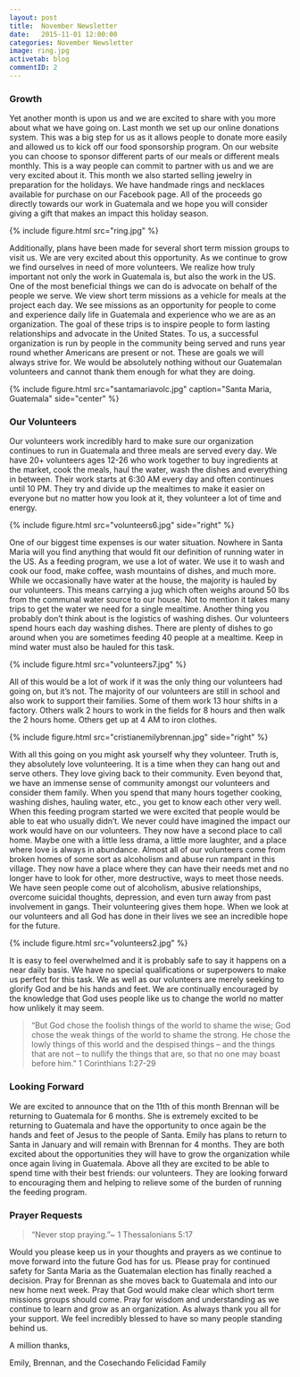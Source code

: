 ```yaml
---
layout: post
title:  November Newsletter
date:   2015-11-01 12:00:00
categories: November Newsletter
image: ring.jpg
activetab: blog
commentID: 2
---
```


<h3>Growth</h3>

Yet another month is upon us and we are excited to share 
with you more about what we have going on. Last month 
we set up our online donations system. This was a big 
step for us as it allows people to donate more easily and 
allowed us to kick off our food sponsorship program. On 
our website you can choose to sponsor different parts of 
our meals or different meals monthly. This is a way 
people can commit to partner with us and we are very 
excited about it. This month we also started selling 
jewelry in preparation for the holidays. We have 
handmade rings and necklaces available for purchase on 
our Facebook page. All of the proceeds go directly 
towards our work in Guatemala and we hope you will 
consider giving a gift that makes an impact this holiday 
season.

{% include figure.html src="ring.jpg" %}

Additionally, plans have been made for several short 
term mission groups to visit us. We are very excited 
about this opportunity. As we continue to grow we find 
ourselves in need of more volunteers. We realize how 
truly important not only the work in Guatemala is, but 
also the work in the US. One of the most beneficial 
things we can do is advocate on behalf of the people we 
serve. We view short term missions as a vehicle for
meals at the project each day. We see missions as an 
opportunity 
for people to come and experience daily life in 
Guatemala and experience who we are as an 
organization. The goal of these trips is to inspire people 
to form lasting relationships and advocate in the United 
States.  To us, a successful organization is run by people 
in the community being served and runs year round 
whether Americans are present or not. These are goals 
we will always strive for. We would be absolutely 
nothing without our Guatemalan volunteers and cannot 
thank them enough for what they are doing.

{% include figure.html src="santamariavolc.jpg" caption="Santa Maria, Guatemala" side="center" %}

<h3>Our Volunteers</h3>

Our volunteers work incredibly hard to make sure our 
organization continues to run in Guatemala and three 
meals are served every day. We have 20+ volunteers ages 
12-26 who work together to buy ingredients at the 
market, cook the meals, haul the water, wash the dishes 
and everything in between. Their work starts at 6:30 AM 
every day and often continues until 10 PM. They try and 
divide up the mealtimes to make it easier on everyone but 
no matter how you look at it, they volunteer a lot of time 
and energy.

{% include figure.html src="volunteers6.jpg" side="right" %}

One of our biggest time expenses is our water situation. 
Nowhere in Santa Maria will you find anything that 
would fit our definition of running water in the US. As a 
feeding program, we use a lot of water. We use it to wash 
and cook our food, make coffee, wash mountains of 
dishes, and much more. While we occasionally have 
water at the house, the majority is hauled by our 
volunteers. This means carrying a jug which often 
weighs around 50 lbs from the communal water source to 
our house. Not to mention it takes many trips to get the 
water we need for a single mealtime. Another thing you 
probably don’t think about is the logistics of washing 
dishes. Our volunteers spend hours each day washing 
dishes. There are plenty of dishes to go around when you 
are sometimes feeding 40 people at a mealtime. Keep in 
mind water must also be hauled for this task.

{% include figure.html src="volunteers7.jpg" %}

All of this would be a lot of work if it was the only thing 
our volunteers had going on, but it’s not. The majority of 
our volunteers are still in school and also work to support 
their families. Some of them work 13 hour shifts in a 
factory. Others walk 2 hours to work in the fields for 8 
hours and then walk the 2 hours home. Others get up at 4 
AM to iron clothes.

{% include figure.html src="cristianemilybrennan.jpg" side="right" %}

With all this going on you might ask yourself why they 
volunteer. Truth is, they absolutely love volunteering. It 
is a time when they can hang out and serve others. They 
love giving back to their community. Even beyond that, 
we have an immense sense of community amongst our 
volunteers and consider them family. When you spend 
that many hours together cooking, washing dishes, 
hauling water, etc., you get to know each other very well. 
When this feeding program started we were excited that 
people would be able to eat who usually didn’t. We never 
could have imagined the impact our work would have on 
our volunteers. They now have a second place to call 
home. Maybe one with a little less drama, a little more
laughter, and a place where love is always in abundance. 
Almost all of our volunteers come from broken homes of 
some sort as alcoholism and abuse run rampant in this 
village. They now have a place where they can have their 
needs met and no longer have to look for other, more 
destructive, ways to meet those needs. We have seen 
people come out of alcoholism, abusive relationships, 
overcome suicidal thoughts, depression, and even turn 
away from past involvement in gangs. Their volunteering 
gives them hope. When we look at our volunteers and all 
God has done in their lives we see an incredible hope for 
the future.

{% include figure.html src="volunteers2.jpg" %}

It is easy to feel overwhelmed and it is probably safe to 
say it happens on a near daily basis. We have no special 
qualifications or superpowers to make us perfect for this 
task. We as well as our volunteers are merely seeking to 
glorify God and be his hands and feet. We are 
continually encouraged by the knowledge that God uses 
people like us to change the world no matter how 
unlikely it may seem.

>“But God chose the foolish things of the world to shame 
>the wise; God chose the weak things of the world to 
>shame the strong. He chose the lowly things of this world 
>and the despised things – and the things that are not – to 
>nullify the things that are, so that no one may boast 
>before him.” 1 Corinthians 1:27-29

<h3>Looking Forward</h3>

We are excited to announce that on the 11th of this month 
Brennan will be returning to Guatemala for 6 months. 
She is extremely excited to be returning to Guatemala 
and have the opportunity to once again be the hands and 
feet of Jesus to the people of Santa. Emily has plans to 
return to Santa in January and will remain with Brennan
for 4 months. They are both excited about the 
opportunities they will have to grow the organization 
while once again living in Guatemala. Above all they are 
excited to be able to spend time with their best friends: 
our volunteers. They are looking forward to encouraging 
them and helping to relieve some of the burden of 
running the feeding program.

<h3>Prayer Requests</h3>

>“Never stop praying.”~ 1 Thessalonians 5:17

Would you please keep us in your thoughts and prayers 
as we continue to move forward into the future God has 
for us. Please pray for continued safety for Santa Maria 
as the Guatemalan election has finally reached a 
decision. Pray for Brennan as she moves back to 
Guatemala and into our new home next week. Pray that 
God would make clear which short term missions groups 
should come. Pray for wisdom and understanding as we 
continue to learn and grow as an organization. As always 
thank you all for your support. We feel incredibly blessed 
to have so many people standing behind us.

<p class="meta">A million thanks,</p>

<p class="meta">Emily, Brennan, and the Cosechando Felicidad Family</p>
